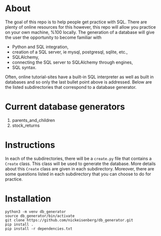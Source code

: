 # About
The goal of this repo is to help people get practice with SQL. There are plenty
of online resources for this however, this repo will allow you practice on your
own machine, %100 locally. The generation of a database will give the user the
opportunity to become familiar with

* Python and SQL integration,
* creation of a SQL server, ie mysql, postgresql, sqlite, etc.,
* SQLAlchemy,
* connecting the SQL server to SQLAlchemy through engines,
* SQL syntax.

Often, online tutorial-sites have a built-in SQL interpreter as well
as built in databases and so only the last bullet point above is 
addressed. Below are the listed subdirectories that correspond to a 
database generator.

# Current database generators
1. parents_and_children
2. stock_returns

# Instructions
In each of the subdirectories, there will be a `create.py` file that contains
a `Create` class. This class will be used to generate the database. More 
details about this `Create` class are given in each subdirectory. Moreover,
there are some questions listed in each subdirectory that you can choose to do 
for practice.

# Installation
```
python3 -m venv db_generator
source db_generator/bin/activate
git clone https://github.com/nickeisenberg/db_generator.git
pip install .
pip install -r dependencies.txt
```
